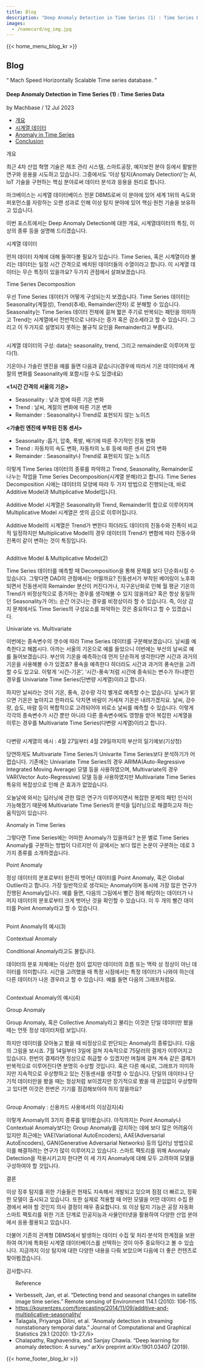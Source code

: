 ```yaml
---
title: Blog
description: "Deep Anomaly Detection in Time Series (1) : Time Series Data"
images:
  - /namecard/og_img.jpg
---
```


<head>
  <meta charset="UTF-8" />
  <meta name="viewport" content="width=device-width, initial-scale=1.0" />
  <link rel="stylesheet" type="text/css" href="../../css/common.css" />
  <link rel="stylesheet" type="text/css" href="../../css/style.css" />
</head>
{{< home_menu_blog_kr >}}
<section class="pricing_section0 section0">
  <div>
    <h2 class="sub_page_title">Blog</h2>
    <p class="sub_page_titletext">
      “ Mach Speed Horizontally Scalable Time series database. ”
    </p>
  </div>
</section>
<section>
  <div class="tech-inner">
    <h4 class="blog-title">
      Deep Anomaly Detection in Time Series (1) : Time Series Data
    </h4>
    <div class="blog-date">
      <div>
        <span>by Machbase / 12 Jul 2023</span>
      </div>
    </div>
    <ul class="tech-list-ul">
      <a href="#anchor1">
        <li class="tech-list-li" id="tech-list-li">개요</li></a
      >
      <a href="#anchor2">
        <li class="tech-list-li" id="tech-list-li">시계열 데이터</li></a
      >
      <a href="#anchor3">
        <li class="tech-list-li" id="tech-list-li">
          Anomaly in Time Series
        </li></a
      >
      <a href="#anchor4">
        <li class="tech-list-li" id="tech-list-li">Conclusion</li>
      </a>
    </ul>
    <div class="tech-contents">
      <div>
        <p class="tech-title" id="anchor1">개요</p>
        <p class="tech-contents-text">
          최근 4차 산업 혁명 기술은 제조 관리 시스템, 스마트공장, 예지보전 분야
          등에서 활발한 연구와 응용을 시도하고 있습니다. 그중에서도 ‘이상
          탐지(Anomaly Detection)’는 AI, IoT 기술을 구현하는 핵심 분야로써
          데이터 분석과 응용을 원리로 합니다.
        </p>
        <p class="tech-contents-text">
          마크베이스는 시계열 데이터베이스 전문 DBMS로써 이 분야에 있어 세계
          1위의 속도와 퍼포먼스를 자랑하는 오랜 성과로 인해 이상 탐지 분야에
          있어 핵심·원천 기술을 보유하고 있습니다.
        </p>
        <p class="tech-contents-text">
          이번 포스트에서는 Deep Anomaly Detection에 대한 개요, 시계열데이터의
          특징, 이상의 종류 등을 설명해 드리겠습니다.
        </p>
        <p class="tech-title" id="anchor2">시계열 데이터</p>
        <p class="tech-contents-text">
          먼저 데이터 자체에 대해 들여다볼 필요가 있습니다. Time Series, 혹은
          시계열이라 불리는 데이터는 일정 시간 간격으로 배치된 데이터들의
          수열이라고 합니다. 이 시계열 데이터는 무슨 특징이 있을까요? 두가지
          관점에서 살펴보겠습니다.
        </p>
        <div class="tech-contents-title">Time Series Decomposition</div>
        <p class="tech-contents-text">
          우선 Time Series 데이터가 어떻게 구성되는지 보겠습니다. Time Series
          데이터는 Seasonality(계절성), Trend(추세), Remainder(잔차) 로 분해할
          수 있습니다. Seasonality는 Time Series 데이터 전체에 걸쳐 짧은 주기로
          반복되는 패턴을 의미하고 Trend는 시계열에서 전반적으로 나타나는 증가
          혹은 감소세라고 할 수 있습니다. 그리고 이 두가지로 설명되지 못하는
          불규칙 요인을 Remainder라고 부릅니다.
        </p>
        <div class="tech-img-wrap">
          <img class="tech-img" src="../../img/anomaly-1.png" alt="" />
        </div>
        <p class="tech-contents-link-text">
          시계열 데이터의 구성: data는 seasonality, trend, 그리고 remainder로
          이루어져 있다(1).
        </p>
        <p class="tech-contents-text">
          기온이나 가솔린 엔진을 예를 들면 다음과 같습니다(경우에 따라서 기온
          데이터에서 계절의 변화를 Seasonality에 포함시킬 수도 있겠네요)
        </p>
        <div class="tech-contents-text">
          <b>&lt;1시간 간격의 서울의 기온></b>
        </div>
        <ul class="tech-ul">
          <li>Seasonality : 낮과 밤에 따른 기온 변화</li>
          <li>Trend : 날씨, 계절의 변화에 따른 기온 변화</li>
          <li>Remainder : Seasonality나 Trend로 표현되지 않는 노이즈</li>
        </ul>
        <div class="tech-contents-text">
          <b>&lt;가솔린 엔진에 부착된 진동 센서></b>
        </div>
        <ul class="tech-ul">
          <li>Seasonality :흡기, 압축, 폭발, 배기에 따른 주기적인 진동 변화</li>
          <li>
            Trend : 자동차의 속도 변화, 자동차의 노후 등에 따른 센서 값의 변화
          </li>
          <li>Remainder : Seasonality나 Trend로 표현되지 않는 노이즈</li>
        </ul>
        <p class="tech-contents-text">
          이렇게 Time Series 데이터의 종류를 파악하고 Trend, Seasonality,
          Remainder로 나누는 작업을 Time Series Decomposition(시계열 분해)라고
          합니다. Time Series Decomposition 시에는 데이터의 모양에 따라 두 가지
          방법으로 진행되는데, 바로 Additive Model과 Multiplicative Model입니다.
        </p>
        <p class="tech-contents-text">
          Additive Model 시계열은 Seasonality와 Trend, Remainder의 합으로
          이루어지며 Multiplicative Model 시계열은 셋의 곱으로 이루어집니다.
        </p>
        <p class="tech-contents-text">
          Additive Model의 시계열은 Trend가 변한다 하더라도 데이터의 진동수와
          진폭이 비교적 일정하지만 Multiplicative Model의 경우 데이터의 Trend가
          변함에 따라 진동수와 진폭이 같이 변하는 것이 특징입니다.
        </p>
        <div class="tech-img-wrap">
          <img class="tech-img" src="../../img/anomaly-2.png" alt="" />
        </div>
        <p class="tech-contents-link-text">
          Additive Model & Multiplicative Model(2)
        </p>
        <p class="tech-contents-text">
          Time Series 데이터를 예측할 때 Decomposition을 통해 문제를 보다
          단순화시킬 수 있습니다. 그렇다면 DAD의 관점에서는 어떨까요? 진동센서가
          부착된 베어링이 노후화되면서 진동센서의 Remainder 분산이 커진다거나,
          지구온난화로 인해 월 평균 기온의 Trend가 비정상적으로 증가하는 경우를
          생각해볼 수 있지 않을까요? 혹은 항상 동일하던 Seasonality가 어느 순간
          어긋나는 경우를 비정상이라 할 수 있습니다. 즉, 이상 감지 문제에서도
          Time Series의 구성요소를 파악하는 것은 중요하다고 할 수 있겠습니다.
        </p>
        <div class="tech-contents-title">Univariate vs. Multivariate</div>
        <p class="tech-contents-text">
          이번에는 종속변수의 갯수에 따라 Time Series 데이터를 구분해보겠습니다.
          날씨를 예측한다고 해봅시다. 아까는 서울의 기온으로 예를 들었으니
          이번에는 부산의 날씨로 예를 들어보겠습니다. 부산의 기온을 예측하는데
          먼저 단순하게 생각한다면 시간과 과거의 기온을 사용해볼 수가 있겠죠?
          풍속을 예측한다 하더라도 시간과 과거의 풍속만을 고려할 수도 있고요.
          이렇게 ‘시간-기온’, ‘시간-풍속’처럼 시간에 종속되는 변수가 하나뿐인
          경우를 Univariate Time Series(단변량 시계열)이라고 합니다.
        </p>
        <p class="tech-contents-text">
          하지만 날씨라는 것이 기온, 풍속, 강수량 각각 별개로 예측할 수는
          없습니다. 날씨가 맑으면 기온은 높아지고 한파라도 닥치면 바람이 거세져
          기온은 내려가겠지요. 날씨, 강수량, 습도, 바람 등이 복합적으로
          고려되어야 비로소 날씨를 예측할 수 있습니다. 이렇게 각각의 종속변수가
          시간 뿐만 아니라 다른 종속변수에도 영향을 받아 복잡한 시계열을 이루는
          경우를 Multivariate Time Series(다변량 시계열)이라고 합니다.
        </p>
        <div class="tech-img-wrap">
          <img class="tech-img" src="../../img/anomaly-3.png" alt="" />
        </div>
        <p class="tech-contents-link-text">
          다변량 시계열의 예시 : 4월 27일부터 4월 29일까지의 부산의
          일기예보(기상청)
        </p>
        <p class="tech-contents-text">
          당연하게도 Multivariate Time Series가 Univarite Time Series보다
          분석하기가 어렵습니다. 기존에는 Univariate Time Series의 경우
          ARIMA(Auto-Regressive Integrated Moving Average) 모델 등을
          사용하였으며, Multivariate의 경우 VAR(Vector Auto-Regressive) 모델
          등을 사용하였지만 Multivariate Time Series 특유의 복잡성으로 인해 큰
          효과가 없었습니다.
        </p>
        <p class="tech-contents-text">
          오늘날에 와서는 딥러닝에 관한 많은 연구가 이루어지면서 복잡한 문제의
          패턴 인식이 가능해졌기 때문에 Multivariate Time Series의 분석을
          딥러닝으로 해결하고자 하는 움직임이 있습니다.
        </p>
        <div class="tech-title" id="anchor3">Anomaly in Time Series</div>
        <p class="tech-contents-text">
          그렇다면 Time Series에는 어떠한 Anomaly가 있을까요? 논문 별로 Time
          Series Anomaly를 구분하는 방법이 다르지만 이 글에서는 보다 많은 논문이
          구분하는 데로 3가지 종류를 소개하겠습니다.
        </p>
        <p class="tech-contents-title">Point Anomaly</p>
        <p class="tech-contents-text">
          정상 데이터의 분포로부터 완전히 벗어난 데이터를 Point Anomaly, 혹은
          Global Outlier라고 합니다. 가장 일반적으로 생각되는 Anomaly이며 동시에
          가장 많은 연구가 진행된 Anomaly입니다. 예를 들면, 다음의 그림에서 빨간
          점에 해당하는 데이터가 나머지 데이터의 분포로부터 크게 벗어난 것을
          확인할 수 있습니다. 이 두 개의 빨간 데이터를 Point Anomaly라고 할 수
          있습니다.
        </p>
        <div class="tech-img-wrap">
          <img class="tech-img" src="../../img/anomaly-4.png" alt="" />
        </div>
        <p class="tech-contents-link-text">Point Anomaly의 예시(3)</p>
        <p class="tech-contents-title">Contextual Anomaly</p>
        <p class="tech-contents-text">Conditional Anomaly라고도 불립니다.</p>
        <p class="tech-contents-text">
          데이터의 분포 자체에는 이상한 점이 없지만 데이터의 흐름 또는 맥락 상
          정상이 아닌 데이터를 의미합니다. 시간을 고려했을 때 특정 시점에서는
          특정 데이터가 나와야 하는데 다른 데이터가 나온 경우라고 할 수
          있습니다. 예를 들면 다음의 그래프처럼요.
        </p>
        <div class="tech-img-wrap">
          <img class="tech-img" src="../img/anomaly-5.png" alt="" />
        </div>
        <p class="tech-contents-link-text">Contextual Anomaly의 예시(4)</p>
        <p class="tech-contents-title">Group Anomaly</p>
        <p class="tech-contents-text">
          Group Anomaly, 혹은 Collective Anomaly라고 불리는 이것은 단일 데이터만
          봤을 때는 언뜻 정상 데이터처럼 보입니다.
        </p>
        <p class="tech-contents-text">
          하지만 데이터를 모아놓고 봤을 때 비정상으로 판단되는 Anomaly의
          종류입니다. 다음의 그림을 보시죠. 7월 14일부터 3일에 걸쳐 지속적으로
          75달러의 결제가 이루어지고 있습니다. 한번의 결제라면 정상으로 취급할
          수 있겠지만 며칠에 걸쳐 계속 같은 결제가 반복적으로 이루어진다면
          분명히 수상할 것입니다. 혹은 다른 예시로, 그래프가 미미하지만
          지속적으로 우상향하고 있는 진동센서를 생각할 수 있습니다. 단일의
          데이터나 단기적 데이터만을 봤을 때는 정상처럼 보이겠지만 장기적으로
          봤을 때 끈임없이 우상향하고 있다면 이것은 한번은 기기를 점검해보아야
          하지 않을까요?
        </p>
        <div class="tech-img-wrap">
          <img class="tech-img" src="../../img/anomaly-6.png" alt="" />
        </div>
        <p class="tech-contents-link-text">
          Group Anomaly : 신용카드 사용에서의 이상감지(4)
        </p>
        <p class="tech-contents-text">
          이렇게 Anomaly의 3가지 종류를 알아봤습니다. 아직까지는 Point Anomaly나
          Contextual Anomaly보다는 Group Anomaly를 감지하는 데에 보다 많은
          어려움이 있지만 최근에는 VAE(Variational AutoEncoders),
          AAE(Adversarial AutoEncoders), GAN(Generative Adversarial Networks)
          등의 딥러닝 방법으로 이를 해결하려는 연구가 많이 이루어지고 있습니다.
          스마트 팩토리를 위해 Anomaly Detection을 적용시키고자 한다면 이 세
          가지 Anomaly에 대해 모두 고려하여 모델을 구성하여야 할 것입니다.
        </p>
        <p class="tech-title" id="anchor4">결론</p>
        <p class="tech-contents-text">
          이상 징후 탐지를 위한 기술들은 현재도 지속해서 개발되고 있으며 점점 더
          빠르고, 정확한 모델이 출시되고 있습니다. 또한 실제로 적용할 때 어떤
          모델을 어떤 데이터 수집 환경에서 써야 할 것인지 의사 결정이 매우
          중요합니다. 또 이상 탐지 기능은 공장 자동화 스마트 팩토리를 위한 기초
          단계로 인공지능과 사물인터넷을 활용하여 다양한 산업 분야에서
          응용·활용되고 있습니다.
        </p>
        <p class="tech-contents-text">
          더불어 기존의 관계형 DBMS에서 발생하는 데이터 수집 및 처리·분석의
          한계점을 보완하여 여기에 특화된 시계열 데이터베이스를 선택하는 것이
          아주 중요하다고 볼 수 있습니다. 지금까지 이상 탐지에 대한 다양한
          내용을 다뤄 보았으며 다음에 더 좋은 컨텐츠로 찾아뵙겠습니다.
        </p>
        <p class="tech-contents-text">감사합니다.</p>
        <ul class="tech-ul">
          <p class="tech-title">Reference</p>
          <li>
            Verbesselt, Jan, et al. “Detecting trend and seasonal changes in
            satellite image time series.” Remote sensing of Environment 114.1
            (2010): 106-115.
          </li>
          <li>
            <a
              class="tech-contents-link"
              href="https://kourentzes.com/forecasting/2014/11/09/additive-and-multiplicative-seasonality/"
              >https://kourentzes.com/forecasting/2014/11/09/additive-and-multiplicative-seasonality/</a
            >
          </li>
          <li>
            Talagala, Priyanga Dilini, et al. “Anomaly detection in streaming
            nonstationary temporal data.” Journal of Computational and Graphical
            Statistics 29.1 (2020): 13-27./li>
          </li>
          <li>
            Chalapathy, Raghavendra, and Sanjay Chawla. “Deep learning for
            anomaly detection: A survey.” arXiv preprint arXiv:1901.03407
            (2019).
          </li>
        </ul>
      </div>
    </div>
  </div>
</section>
{{< home_footer_blog_kr >}}
